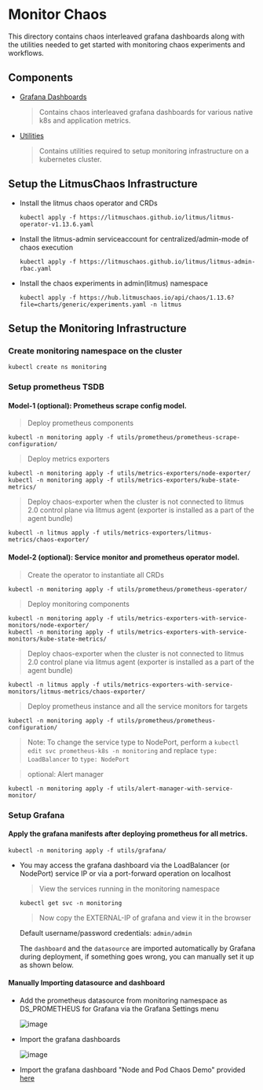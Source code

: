 # Monitor Chaos

This directory contains chaos interleaved grafana dashboards along with the utilities needed to get started with monitoring chaos experiments and workflows.

## Components

- [Grafana Dashboards](https://github.com/litmuschaos/litmus/blob/master/monitoring/grafana-dashboards)

  > Contains chaos interleaved grafana dashboards for various native k8s and application metrics.

- [Utilities](https://github.com/litmuschaos/litmus/blob/master/monitoring/utils)

  > Contains utilities required to setup monitoring infrastructure on a kubernetes cluster.

## Setup the LitmusChaos Infrastructure

- Install the litmus chaos operator and CRDs

  ```
  kubectl apply -f https://litmuschaos.github.io/litmus/litmus-operator-v1.13.6.yaml
  ```

- Install the litmus-admin serviceaccount for centralized/admin-mode of chaos execution

  ```
  kubectl apply -f https://litmuschaos.github.io/litmus/litmus-admin-rbac.yaml
  ```

- Install the chaos experiments in admin(litmus) namespace

  ```
  kubectl apply -f https://hub.litmuschaos.io/api/chaos/1.13.6?file=charts/generic/experiments.yaml -n litmus
  ```

## Setup the Monitoring Infrastructure

### Create monitoring namespace on the cluster

```
kubectl create ns monitoring
```

### Setup prometheus TSDB

#### Model-1 (optional): Prometheus scrape config model.

> Deploy prometheus components

```
kubectl -n monitoring apply -f utils/prometheus/prometheus-scrape-configuration/
```

> Deploy metrics exporters

```
kubectl -n monitoring apply -f utils/metrics-exporters/node-exporter/
kubectl -n monitoring apply -f utils/metrics-exporters/kube-state-metrics/
```

> Deploy chaos-exporter when the cluster is not connected to litmus 2.0 control plane via litmus agent (exporter is installed as a part of the agent bundle)

```
kubectl -n litmus apply -f utils/metrics-exporters/litmus-metrics/chaos-exporter/
```

#### Model-2 (optional): Service monitor and prometheus operator model.

> Create the operator to instantiate all CRDs

```
kubectl -n monitoring apply -f utils/prometheus/prometheus-operator/
```

> Deploy monitoring components

```
kubectl -n monitoring apply -f utils/metrics-exporters-with-service-monitors/node-exporter/
kubectl -n monitoring apply -f utils/metrics-exporters-with-service-monitors/kube-state-metrics/
```

> Deploy chaos-exporter when the cluster is not connected to litmus 2.0 control plane via litmus agent (exporter is installed as a part of the agent bundle)

```
kubectl -n litmus apply -f utils/metrics-exporters-with-service-monitors/litmus-metrics/chaos-exporter/
```

> Deploy prometheus instance and all the service monitors for targets

```
kubectl -n monitoring apply -f utils/prometheus/prometheus-configuration/
```

> Note: To change the service type to NodePort, perform a `kubectl edit svc prometheus-k8s -n monitoring` and replace `type: LoadBalancer` to `type: NodePort`

> optional: Alert manager

```
kubectl -n monitoring apply -f utils/alert-manager-with-service-monitor/
```

### Setup Grafana

#### Apply the grafana manifests after deploying prometheus for all metrics.

```
kubectl -n monitoring apply -f utils/grafana/
```

- You may access the grafana dashboard via the LoadBalancer (or NodePort) service IP or via a port-forward operation on localhost

  > View the services running in the monitoring namespace

  ```
  kubectl get svc -n monitoring
  ```

  > Now copy the EXTERNAL-IP of grafana and view it in the browser

  Default username/password credentials: `admin/admin`

  The `dashboard` and the `datasource` are imported automatically by Grafana during deployment, if something goes wrong, you can manually set it up as shown below.

#### Manually Importing datasource and dashboard

- Add the prometheus datasource from monitoring namespace as DS_PROMETHEUS for Grafana via the Grafana Settings menu

  ![image](https://github.com/litmuschaos/litmus/blob/master/monitoring/screenshots/data-source-config.png?raw=true)

- Import the grafana dashboards

  ![image](https://github.com/litmuschaos/litmus/blob/master/monitoring/screenshots/import-dashboard.png?raw=true)

- Import the grafana dashboard "Node and Pod Chaos Demo" provided [here](https://raw.githubusercontent.com/litmuschaos/litmus/master/monitoring/grafana-dashboards/kubernetes/Node-and-pod-metrics-dashboard.json)
